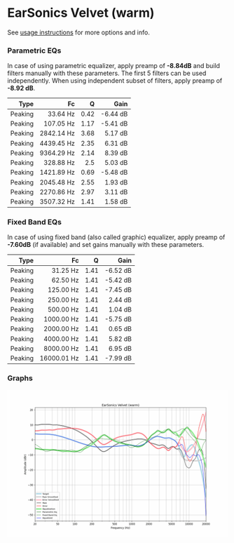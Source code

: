 # EarSonics Velvet (warm)
See [usage instructions](https://github.com/jaakkopasanen/AutoEq#usage) for more options and info.

### Parametric EQs
In case of using parametric equalizer, apply preamp of **-8.84dB** and build filters manually
with these parameters. The first 5 filters can be used independently.
When using independent subset of filters, apply preamp of **-8.92 dB**.

| Type    | Fc         |    Q | Gain     |
|--------:|-----------:|-----:|---------:|
| Peaking | 33.64 Hz   | 0.42 | -6.44 dB |
| Peaking | 107.05 Hz  | 1.17 | -5.41 dB |
| Peaking | 2842.14 Hz | 3.68 | 5.17 dB  |
| Peaking | 4439.45 Hz | 2.35 | 6.31 dB  |
| Peaking | 9364.29 Hz | 2.14 | 8.39 dB  |
| Peaking | 328.88 Hz  | 2.5  | 5.03 dB  |
| Peaking | 1421.89 Hz | 0.69 | -5.48 dB |
| Peaking | 2045.48 Hz | 2.55 | 1.93 dB  |
| Peaking | 2270.86 Hz | 2.97 | 3.11 dB  |
| Peaking | 3507.32 Hz | 1.41 | 1.58 dB  |

### Fixed Band EQs
In case of using fixed band (also called graphic) equalizer, apply preamp of **-7.60dB**
(if available) and set gains manually with these parameters.

| Type    | Fc          |    Q | Gain     |
|--------:|------------:|-----:|---------:|
| Peaking | 31.25 Hz    | 1.41 | -6.52 dB |
| Peaking | 62.50 Hz    | 1.41 | -5.42 dB |
| Peaking | 125.00 Hz   | 1.41 | -7.45 dB |
| Peaking | 250.00 Hz   | 1.41 | 2.44 dB  |
| Peaking | 500.00 Hz   | 1.41 | 1.04 dB  |
| Peaking | 1000.00 Hz  | 1.41 | -5.75 dB |
| Peaking | 2000.00 Hz  | 1.41 | 0.65 dB  |
| Peaking | 4000.00 Hz  | 1.41 | 5.82 dB  |
| Peaking | 8000.00 Hz  | 1.41 | 6.95 dB  |
| Peaking | 16000.01 Hz | 1.41 | -7.99 dB |

### Graphs
![](./EarSonics%20Velvet%20(warm).png)